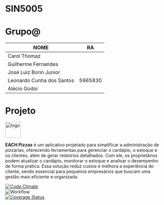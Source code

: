 # SIN5005

# Grupo@

| NOME | RA | 
|----------|:------:|
|Carol Thomaz |
|Guilherme Fernandes | 
|José Luiz Borin Junior | 
|Leonardo Cunha dos Santos | 5965830 |
|Alécio Godoi | 

# Projeto
<img src="https://github.com/user-attachments/assets/3bb2d4d7-9e3d-467a-a7be-87c7f01c69aa" alt="logo" height="50">


**EACH Pizzas** é um aplicativo projetado para simplificar a administração de pizzarias, oferecendo ferramentas para gerenciar o cardápio, o estoque e os clientes, além de gerar relatórios detalhados. Com ele, os proprietários podem atualizar o cardápio, monitorar o estoque e analisar o desempenho de forma prática. Essa solução reduz custos e melhora a experiência do cliente, sendo essencial para pequenos empresários que buscam uma gestão mais eficiente e organizada.

[![Code Climate](https://codeclimate.com/github/cloudfoundry/membrane.png)](https://codeclimate.com/github/a-godoi/appx) </br>
![Workflow](https://github.com/a-godoi/appx/actions/workflows/ci.yml/badge.svg) </br>
[![Coverage Status](https://coveralls.io/repos/github/a-godoi/appx/badge.svg)](https://coveralls.io/github/a-godoi/appx) </br>
